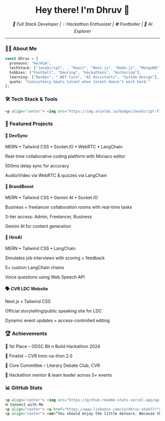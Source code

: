
<h1 align="center">Hey there! I'm Dhruv 👋</h1>

<p align="center">
  <em>🚀 Full Stack Developer | 💡 Hackathon Enthusiast | ⚽ Footballer | 🧠 AI Explorer</em>
</p>

---

### 👨‍💻 About Me

```ts
const Dhruv = {
  pronouns: "He/Him",
  techStack: ["JavaScript", , "React", "Next.js", "Node.js", "MongoDB", "LangChain"],
  hobbies: ["Football", "Dancing", "Hackathons", "Anchoring"],
  learning: ["DevOps", ".NET Core", "AI Assistants", "System Design"],
  quote: "Consistency beats talent when talent doesn’t work hard."
};
```
### 🛠 Tech Stack & Tools
```html
<p align="center"> <img src="https://img.shields.io/badge/JavaScript-F7DF1E?style=flat&logo=javascript&logoColor=000" /> <img src="https://img.shields.io/badge/TypeScript-3178C6?style=flat&logo=typescript&logoColor=fff" /> <img src="https://img.shields.io/badge/React-20232A?style=flat&logo=react" /> <img src="https://img.shields.io/badge/Next.js-000?style=flat&logo=nextdotjs" /> <img src="https://img.shields.io/badge/Node.js-339933?style=flat&logo=node.js&logoColor=fff" /> <img src="https://img.shields.io/badge/Express.js-000?style=flat&logo=express&logoColor=white" /> <img src="https://img.shields.io/badge/MongoDB-4EA94B?style=flat&logo=mongodb&logoColor=fff" /> <img src="https://img.shields.io/badge/Tailwind_CSS-38B2AC?style=flat&logo=tailwind-css" /> <img src="https://img.shields.io/badge/LangChain-000?style=flat&logo=langchain" /> <img src="https://img.shields.io/badge/WebRTC-333333?style=flat&logo=webrtc" /> <img src="https://img.shields.io/badge/Socket.IO-010101?style=flat&logo=socket.io" /> </p>
```

### 🚀 Featured Projects
#### 🔧 DevSync
MERN • Tailwind CSS • Socket.IO • WebRTC • LangChain

Real-time collaborative coding platform with Monaco editor

500ms delay sync for accuracy

Audio/Video via WebRTC & quizzes via LangChain

#### 📣 BrandBoost
MERN • Tailwind CSS • Gemini AI • Socket.IO

Business + freelancer collaboration rooms with real-time tasks

3-tier access: Admin, Freelancer, Business

Gemini AI for content generation

#### 🎯 HireAI
MERN • Tailwind CSS • LangChain

Simulates job interviews with scoring + feedback

5+ custom LangChain chains

Voice questions using Web Speech API

#### 🗣️ CVR LDC Website
Next.js • Tailwind CSS

Official storytelling/public speaking site for LDC

Dynamic event updates + access-controlled editing

### 🏆 Achievements
🥇 1st Place – GDSC Bit n Build Hackathon 2024

🥈 Finalist – CVR Inno-va-thon 2.0

🎤 Core Committee – Literary Debate Club, CVR

💪 Hackathon mentor & team leader across 5+ events

### 📊 GitHub Stats
```html
<p align="center"> <img src="https://github-readme-stats.vercel.app/api?username=S-Dhruv&show_icons=true&theme=tokyonight&count_private=true" height="180" /> <img src="https://github-readme-stats.vercel.app/api/top-langs/?username=S-Dhruv&layout=compact&theme=tokyonight" height="180" /> </p>
🌐 Connect with Me
<p align="center"> <a href="https://www.linkedin.com/in/dhruv-shah77/"> <img src="https://img.shields.io/badge/LinkedIn-0A66C2?style=flat&logo=linkedin&logoColor=white" /> </a> <a href="mailto:dhruvsshah171@gmail.com"> <img src="https://img.shields.io/badge/Email-EA4335?style=flat&logo=gmail&logoColor=white" /> </a> </p>
<p align="center"> <em>“You should enjoy the little detours. Because that's where you'll find the things more important than what you want.” – Ichigo Kurosaki</em> </p> ```
```
